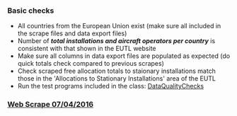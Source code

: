 ### Basic checks
 
 * All countries from the European Union exist (make sure all included in the scrape files and data export files)
 * Number of _**total installations and aircraft operators per country**_ is consistent with that shown in the EUTL website
 * Make sure all columns in data export files are populated as expected (do quick totals check compared to previous scrapes)
 * Check scraped free allocation totals to staionary installations match those in the 'Allocations to Stationary Installations' area of the EUTL 
 * Run the test programs included in the class: [DataQualityChecks](https://github.com/sandbag-climate/eutldb/blob/master/src/test/java/org/sandbag/eutldb/tests/DataQualityChecks.java)
 

### [Web Scrape 07/04/2016](/docs/WebScrape_07_04_2016.md)
